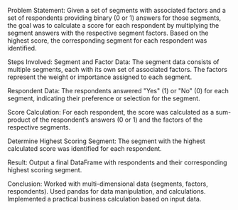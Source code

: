 Problem Statement:
Given a set of segments with associated factors and a set of respondents providing binary (0 or 1) answers for those segments, the goal was to calculate a score for each respondent by multiplying the segment answers with the respective segment factors. Based on the highest score, the corresponding segment for each respondent was identified.

Steps Involved:
Segment and Factor Data: The segment data consists of multiple segments, each with its own set of associated factors. The factors represent the weight or importance assigned to each segment.

Respondent Data: The respondents answered "Yes" (1) or "No" (0) for each segment, indicating their preference or selection for the segment.

Score Calculation: For each respondent, the score was calculated as a sum-product of the respondent’s answers (0 or 1) and the factors of the respective segments.

Determine Highest Scoring Segment: The segment with the highest calculated score was identified for each respondent.

Result: Output a final DataFrame with respondents and their corresponding highest scoring segment.

Conclusion:
Worked with multi-dimensional data (segments, factors, respondents).
Used pandas for data manipulation, and calculations.
Implemented a practical business calculation based on input data.
